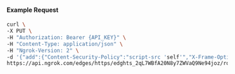 <!-- Code generated for API Clients. DO NOT EDIT. -->

#### Example Request

```bash
curl \
-X PUT \
-H "Authorization: Bearer {API_KEY}" \
-H "Content-Type: application/json" \
-H "Ngrok-Version: 2" \
-d '{"add":{"Content-Security-Policy":"script-src 'self'","X-Frame-Options":"DENY"},"enabled":true}' \
https://api.ngrok.com/edges/https/edghts_2qL7WBfA20N8y7ZWVaQ9Ne94joz/routes/edghtsrt_2qL7WAHvL8nFcAnFmaeu6r8etX7/response_headers
```
